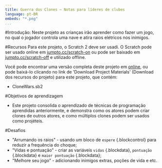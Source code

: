 ```yaml
---
title: Guerra dos Clones — Notas para líderes de clubes 
language: pt-BR
embeds: "*.png"
...
```


#Introdução:
Neste projeto as crianças irão aprender como fazer um jogo, no qual o jogador controla uma nave e atira raios elétricos nos inimigos. 

#Recursos
Para este projeto, o Scratch 2 deve ser usadi. O Scratch pode ser usado online em [jumpto.cc/scratch-on](http://jumpto.cc/scratch-on) ou pode ser baixado em [jumpto.cc/scratch-off](http://jumpto.cc/scratch-off) e utilizado offline.

Você pode encontrar uma versão completa deste projeto em <a href="http://scratch.mit.edu/projects/46018140/#editor">online</a>, ou pode baixá-lo clicando no link de 'Download Project Materials' (Download dos recursos do projeto) para este projeto, que contém:

+ CloneWars.sb2

#Objetivos de aprendizagem
+ Este projeto consolida o aprendizado de técnicas de programação aprendidas anteriormente, e demonstra como os atores podem criar clones de outros atores, e como múltiplos clones podem ser usados como projéteis. 

#Desafios
+ "Arrumando os raios" - usando um bloco de `espere` {.blockcontrol} para reduzir a frequência do choque;
+ "Vidas e pontuação" - criar as variáveis `vidas` {.blockdata}, `pontuação` {.blockdata} e `maior pontuação` {.blockdata};
+ "Melhore seu jogo" - adicionando inimigos extras, poções de vida e etc.
